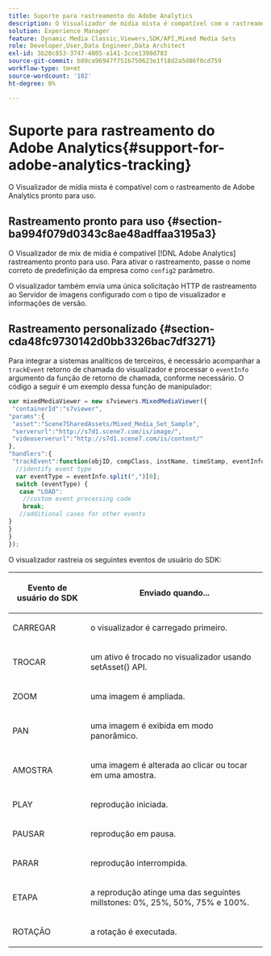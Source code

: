 ```yaml
---
title: Suporte para rastreamento do Adobe Analytics
description: O Visualizador de mídia mista é compatível com o rastreamento de Adobe Analytics pronto para uso.
solution: Experience Manager
feature: Dynamic Media Classic,Viewers,SDK/API,Mixed Media Sets
role: Developer,User,Data Engineer,Data Architect
exl-id: 3b28c853-3747-4805-a141-3cce1398d783
source-git-commit: b89ca96947f751b750623e1f18d2a5d86f0cd759
workflow-type: tm+mt
source-wordcount: '182'
ht-degree: 0%

---
```


# Suporte para rastreamento do Adobe Analytics{#support-for-adobe-analytics-tracking}

O Visualizador de mídia mista é compatível com o rastreamento de Adobe Analytics pronto para uso.

## Rastreamento pronto para uso {#section-ba994f079d0343c8ae48adffaa3195a3}

O Visualizador de mix de mídia é compatível [!DNL Adobe Analytics] rastreamento pronto para uso. Para ativar o rastreamento, passe o nome correto de predefinição da empresa como `config2` parâmetro.

O visualizador também envia uma única solicitação HTTP de rastreamento ao Servidor de imagens configurado com o tipo de visualizador e informações de versão.

## Rastreamento personalizado {#section-cda48fc9730142d0bb3326bac7df3271}

Para integrar a sistemas analíticos de terceiros, é necessário acompanhar a `trackEvent` retorno de chamada do visualizador e processar o `eventInfo` argumento da função de retorno de chamada, conforme necessário. O código a seguir é um exemplo dessa função de manipulador:

```javascript {.line-numbers}
var mixedMediaViewer = new s7viewers.MixedMediaViewer({ 
 "containerId":"s7viewer", 
"params":{ 
 "asset":"Scene7SharedAssets/Mixed_Media_Set_Sample", 
 "serverurl":"http://s7d1.scene7.com/is/image/", 
 "videoserverurl":"http://s7d1.scene7.com/is/content/" 
}, 
"handlers":{ 
 "trackEvent":function(objID, compClass, instName, timeStamp, eventInfo) { 
  //identify event type 
  var eventType = eventInfo.split(",")[0]; 
  switch (eventType) { 
   case "LOAD": 
    //custom event processing code 
    break; 
   //additional cases for other events 
} 
} 
} 
});
```

O visualizador rastreia os seguintes eventos de usuário do SDK:

<table id="table_5D090E6614974D968E1A93B5727D859C"> 
 <thead> 
  <tr> 
   <th colname="col1" class="entry"> <p>Evento de usuário do SDK </p> </th> 
   <th colname="col2" class="entry"> <p>Enviado quando... </p> </th> 
  </tr> 
 </thead>
 <tbody> 
  <tr> 
   <td colname="col1"> <p> <span class="codeph"> CARREGAR </span> </p> </td> 
   <td colname="col2"> <p>o visualizador é carregado primeiro. </p> </td> 
  </tr> 
  <tr> 
   <td colname="col1"> <p> <span class="codeph"> TROCAR </span> </p> </td> 
   <td colname="col2"> <p>um ativo é trocado no visualizador usando <span class="codeph"> setAsset() </span> API. </p> </td> 
  </tr> 
  <tr> 
   <td colname="col1"> <p> <span class="codeph"> ZOOM </span> </p> </td> 
   <td colname="col2"> <p>uma imagem é ampliada. </p> </td> 
  </tr> 
  <tr> 
   <td colname="col1"> <p> <span class="codeph"> PAN </span> </p> </td> 
   <td colname="col2"> <p>uma imagem é exibida em modo panorâmico. </p> </td> 
  </tr> 
  <tr> 
   <td colname="col1"> <p> <span class="codeph"> AMOSTRA </span> </p> </td> 
   <td colname="col2"> <p> uma imagem é alterada ao clicar ou tocar em uma amostra. </p> </td> 
  </tr> 
  <tr> 
   <td colname="col1"> <p> <span class="codeph"> PLAY </span> </p> </td> 
   <td colname="col2"> <p>reprodução iniciada. </p> </td> 
  </tr> 
  <tr> 
   <td colname="col1"> <p> <span class="codeph"> PAUSAR </span> </p> </td> 
   <td colname="col2"> <p>reprodução em pausa. </p> </td> 
  </tr> 
  <tr> 
   <td colname="col1"> <p> <span class="codeph"> PARAR </span> </p> </td> 
   <td colname="col2"> <p>reprodução interrompida. </p> </td> 
  </tr> 
  <tr> 
   <td colname="col1"> <p> <span class="codeph"> ETAPA </span> </p> </td> 
   <td colname="col2"> <p>a reprodução atinge uma das seguintes millstones: 0%, 25%, 50%, 75% e 100%. </p> </td> 
  </tr> 
  <tr> 
   <td colname="col1"> <p> <span class="codeph"> ROTAÇÃO </span> </p> </td> 
   <td colname="col2"> <p>a rotação é executada. </p> </td> 
  </tr> 
 </tbody> 
</table>
